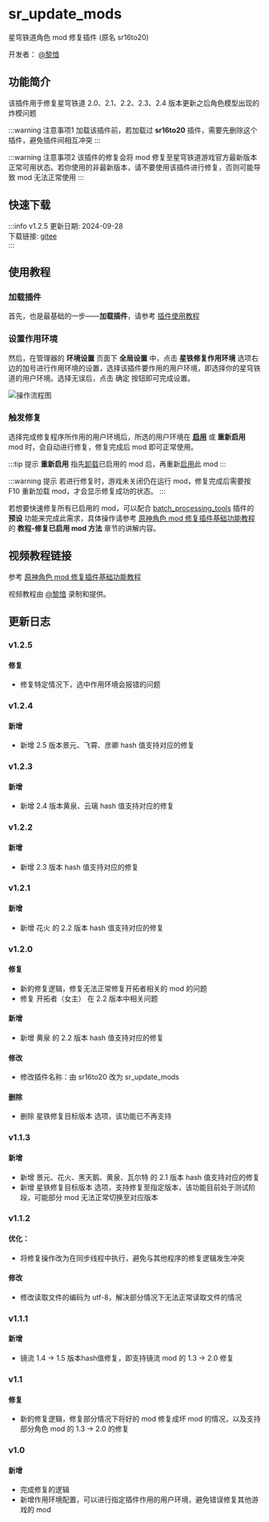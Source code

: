 # sr_update_mods
星穹铁道角色 mod 修复插件 (原名 sr16to20)

开发者： [@黎愔](/contribution)

## 功能简介

该插件用于修复星穹铁道 2.0、2.1、2.2、2.3、2.4 版本更新之后角色模型出现的炸模问题

:::warning 注意事项1
加载该插件前，若加载过 **sr16to20** 插件，需要先删除这个插件，避免插件间相互冲突
:::

:::warning 注意事项2
该插件的修复会将 mod 修复至星穹铁道游戏官方最新版本正常可用状态。若你使用的非最新版本，请不要使用该插件进行修复，否则可能导致 mod 无法正常使用
:::

## 快速下载

:::info v1.2.5
更新日期:  2024-09-28<br/>
下载链接: [gitee](https://gitee.com/ticca/d3dx-skin-manage/releases/download/plugins/sr_update_mods_v1.2.5.zip) <br/>
:::

## 使用教程

### 加载插件
首先，也是最基础的一步——**加载插件**，请参考 [插件使用教程](/help/tutorial-plugins)

### 设置作用环境
然后，在管理器的 **环境设置** 页面下 **全局设置** 中，点击 **星铁修复作用环境** 选项右边的加号进行作用环境的设置，选择该插件要作用的用户环境，即选择你的星穹铁道的用户环境。选择无误后，点击 确定 按钮即可完成设置。

![操作流程图](/static/image/f3d8b128.png)

### 触发修复
选择完成修复程序所作用的用户环境后，所选的用户环境在 **[启用](/help/tutorial-modules#启用和切换模组)** 或 **重新启用** mod 时，会自动进行修复，修复完成后 mod 即可正常使用。

:::tip 提示
**重新启用** 指先[卸载](/help/tutorial-modules#卸载模组)已启用的 mod 后，再重新[启用](/help/tutorial-modules#启用和切换模组)此 mod
:::

:::warning 提示
若进行修复时，游戏未关闭仍在运行 mod，修复完成后需要按 F10 重新加载 mod，才会显示修复成功的状态。
:::

若想要快速修复所有已启用的 mod，可以配合 [batch_processing_tools](/resources/plugins/batch_processing_tools) 插件的 **预设** 功能来完成此需求，具体操作请参考 [原神角色 mod 修复插件基础功能教程](https://www.bilibili.com/video/BV1vi421R7d2) 的 **教程-修复已启用 mod 方法** 章节的讲解内容。

## 视频教程链接

参考 [原神角色 mod 修复插件基础功能教程](https://www.bilibili.com/video/BV1vi421R7d2) 

视频教程由 [@黎愔](/contribution) 录制和提供。

## 更新日志

### v1.2.5
#### 修复
- 修复特定情况下，选中作用环境会报错的问题

### v1.2.4
#### 新增
- 新增 2.5 版本景元、飞霄、彦卿 hash 值支持对应的修复

### v1.2.3
#### 新增
- 新增 2.4 版本黄泉、云璃 hash 值支持对应的修复

### v1.2.2
#### 新增
- 新增 2.3 版本 hash 值支持对应的修复

### v1.2.1
#### 新增
- 新增 花火 的 2.2 版本 hash 值支持对应的修复

### v1.2.0
#### 修复
- 新的修复逻辑，修复无法正常修复开拓者相关的 mod 的问题
- 修复 开拓者（女主） 在 2.2 版本中相关问题

#### 新增
- 新增 黄泉 的 2.2 版本 hash 值支持对应的修复

#### 修改
- 修改插件名称：由 sr16to20 改为 sr_update_mods

#### 删除
- 删除 星铁修复目标版本 选项，该功能已不再支持

### v1.1.3
#### 新增
- 新增 景元、花火、黑天鹅、黄泉、瓦尔特 的 2.1 版本 hash 值支持对应的修复
- 新增 星铁修复目标版本 选项，支持修复至指定版本，该功能目前处于测试阶段，可能部分 mod 无法正常切换至对应版本

### v1.1.2
#### 优化：
- 将修复操作改为在同步线程中执行，避免与其他程序的修复逻辑发生冲突

#### 修改
- 修改读取文件的编码为 utf-8，解决部分情况下无法正常读取文件的情况

### v1.1.1
#### 新增
- 镜流 1.4 -> 1.5 版本hash值修复，即支持镜流 mod 的 1.3 -> 2.0 修复

### v1.1
#### 修复
- 新的修复逻辑，修复部分情况下将好的 mod 修复成坏 mod 的情况，以及支持部分角色 mod 的 1.3 -> 2.0 的修复

### v1.0
#### 新增
- 完成修复的逻辑
- 新增作用环境配置，可以进行指定插件作用的用户环境，避免错误修复其他游戏的 mod